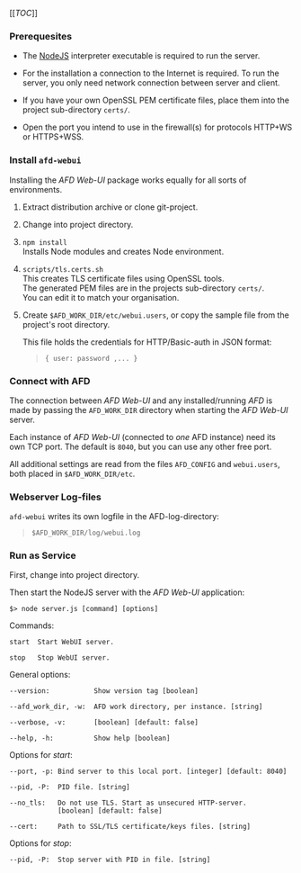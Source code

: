 [[_TOC_]]

### Prerequesites

- The [NodeJS](https://nodejs.org) interpreter executable is required to run the server.

- For the installation a connection to the Internet is required. To run the
  server, you only need network connection between server and client.

- If you have your own OpenSSL PEM certificate files, place them into the 
  project sub-directory `certs/`.

- Open the port you intend to use in the firewall(s) for protocols 
  HTTP+WS or HTTPS+WSS.

### Install `afd-webui`

Installing the *AFD Web-UI* package works equally for all sorts of environments.

1. Extract distribution archive or clone git-project.

1. Change into project directory.

1. `npm install`  
   Installs Node modules and creates Node environment.

1. `scripts/tls.certs.sh`  
   This creates TLS certificate files using OpenSSL tools.  
   The generated PEM files are in the projects sub-directory `certs/`.  
   You can edit it to match your organisation.

1. Create `$AFD_WORK_DIR/etc/webui.users`, or copy the sample file from the 
   project's root directory.
   
   This file holds the credentials for HTTP/Basic-auth in JSON format:
   > `{ user: password ,... }`

### Connect with AFD

The connection between *AFD Web-UI* and any installed/running *AFD* is made by
passing the `AFD_WORK_DIR` directory when starting the *AFD Web-UI* server.

Each instance of *AFD Web-UI* (connected to *one* AFD instance) need its own 
TCP port. The default is `8040`, but you can use any other free port.

All additional settings are read from the files `AFD_CONFIG` and
`webui.users`, both placed in `$AFD_WORK_DIR/etc`.

### Webserver Log-files

`afd-webui` writes its own logfile in the AFD-log-directory:

> `$AFD_WORK_DIR/log/webui.log`

### Run as Service

First, change into project directory.

Then start the NodeJS server with the *AFD Web-UI* application:

	$> node server.js [command] [options]

Commands:

	start  Start WebUI server.
	
	stop   Stop WebUI server.

General options:

	--version:           Show version tag [boolean]
	
	--afd_work_dir, -w:  AFD work directory, per instance. [string]
	
	--verbose, -v:       [boolean] [default: false]
	
	--help, -h:          Show help [boolean]

Options for *start*:

	--port, -p: Bind server to this local port. [integer] [default: 8040]
	
	--pid, -P:  PID file. [string]
	
	--no_tls:   Do not use TLS. Start as unsecured HTTP-server.
	            [boolean] [default: false]
	
	--cert:     Path to SSL/TLS certificate/keys files. [string]
	
Options for *stop*:

	--pid, -P:  Stop server with PID in file. [string]
